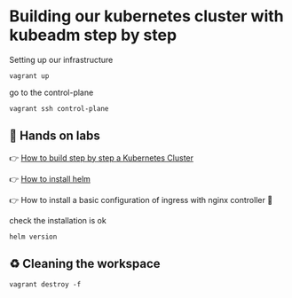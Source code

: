 # Building our kubernetes cluster with kubeadm step by step



Setting up our infrastructure


```shell
vagrant up
```



go to the control-plane

```shell
vagrant ssh control-plane
```



## :microscope: Hands on labs

:point_right:  [How to build step by step a Kubernetes Cluster](../Labs/How_to_build_a_Kubernetes_Cluster.md)

:point_right: [How to install helm](../Labs/How_To_install_helm.md)

:point_right: How to install a basic configuration of ingress with nginx controller :construction:



check the installation is ok

```shell
helm version
```



## :recycle: Cleaning the workspace

```shell
vagrant destroy -f
```

